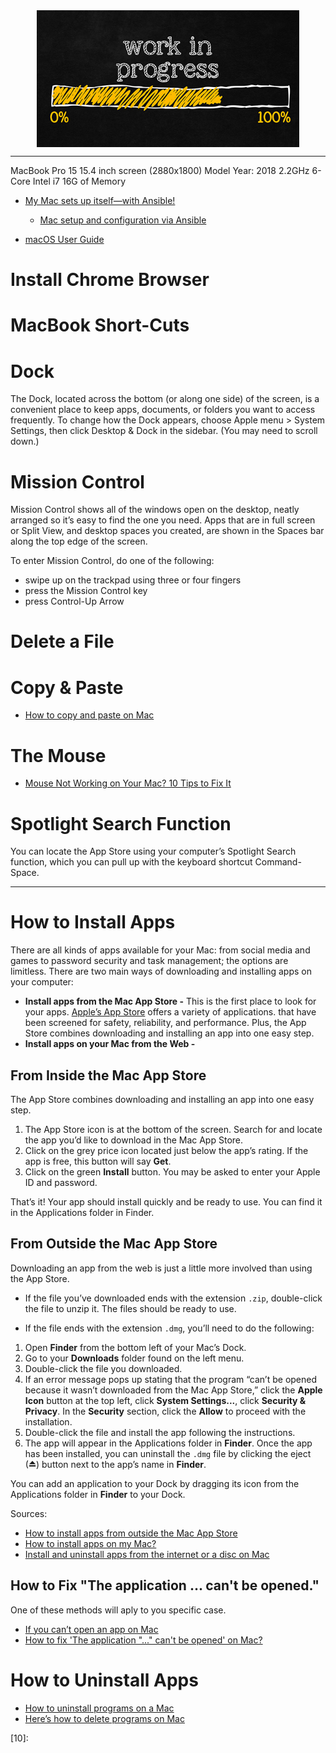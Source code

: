 <!--
Maintainer:   jeffskinnerbox@yahoo.com / www.jeffskinnerbox.me
Version:      0.0.0
-->


<div align="center">
<img src="https://raw.githubusercontent.com/jeffskinnerbox/blog/main/content/images/banners-bkgrds/work-in-progress.jpg" title="These materials require additional work and are not ready for general use." align="center" width=420px height=219px>
</div>


----


MacBook Pro 15
15.4 inch screen (2880x1800)
Model Year: 2018
2.2GHz 6-Core Intel i7
16G of Memory

* [My Mac sets up itself—with Ansible!](https://www.youtube.com/watch?v=1VhPVu5EK5o)
    * [Mac setup and configuration via Ansible](https://github.com/geerlingguy/mac-dev-playbook)

* [macOS User Guide](https://support.apple.com/guide/mac-help/welcome/13.0/mac)

# Install Chrome Browser

# MacBook Short-Cuts

# Dock
The Dock, located across the bottom (or along one side) of the screen,
is a convenient place to keep apps, documents, or folders you want to access frequently.
To change how the Dock appears, choose Apple menu > System Settings, then click Desktop & Dock in the sidebar. (You may need to scroll down.)

# Mission Control
Mission Control shows all of the windows open on the desktop, neatly arranged so it’s easy to find the one you need. Apps that are in full screen or Split View, and desktop spaces you created, are shown in the Spaces bar along the top edge of the screen.

To enter Mission Control, do one of the following:
* swipe up on the trackpad using three or four fingers
* press the Mission Control key
* press Control-Up Arrow

# Delete a File

# Copy & Paste
* [How to copy and paste on Mac](https://support.apple.com/en-us/102553)

# The Mouse
* [Mouse Not Working on Your Mac? 10 Tips to Fix It](https://www.makeuseof.com/mouse-not-working-mac-fix/)

# Spotlight Search Function
You can locate the App Store using your computer’s Spotlight Search function, which you can pull up with the keyboard shortcut Command-Space.



------



# How to Install Apps
There are all kinds of apps available for your Mac:
from social media and games to password security and task management; the options are limitless.
There are two main ways of downloading and installing apps on your computer:

* **Install apps from the Mac App Store -**
This is the first place to look for your apps.
[Apple’s App Store][01] offers a variety of applications.
that have been screened for safety, reliability, and performance.
Plus, the App Store combines downloading and installing an app into one easy step.
* **Install apps on your Mac from the Web -**

## From Inside the Mac App Store
The App Store combines downloading and installing an app into one easy step.

1. The App Store icon is at the bottom of the screen.
Search for and locate the app you’d like to download in the Mac App Store.
2. Click on the grey price icon located just below the app’s rating. If the app is free, this button will say **Get**.
3. Click on the green **Install** button. You may be asked to enter your Apple ID and password.

That’s it! Your app should install quickly and be ready to use.
You can find it in the Applications folder in Finder.

## From Outside the Mac App Store
Downloading an app from the web is just a little more involved than using the App Store.

* If the file you’ve downloaded ends with the extension `.zip`,
double-click the file to unzip it. The files should be ready to use.

* If the file ends with the extension `.dmg`, you’ll need to do the following:
1. Open **Finder** from the bottom left of your Mac’s Dock.
2. Go to your **Downloads** folder found on the left menu.
3. Double-click the file you downloaded.
4. If an error message pops up stating that the program “can’t be opened because it wasn’t downloaded from the Mac App Store,”
click the **Apple Icon** button at the top left, click **System Settings...**, click **Security & Privacy**.
In the **Security** section, click the **Allow** to proceed with the installation.
5. Double-click the file and install the app following the instructions.
6. The app will appear in the Applications folder in **Finder**.
Once the app has been installed, you can uninstall the `.dmg` file
by clicking the eject (⏏) button next to the app’s name in **Finder**.

You can add an application to your Dock by dragging its icon from the Applications folder in **Finder** to your Dock.

Sources:
* [How to install apps from outside the Mac App Store](https://www.cnet.com/videos/how-to-install-apps-from-outside-the-mac-app-store/)
* [How to install apps on my Mac?](https://cleanmymac.com/faq/install-apps-mac)
* [Install and uninstall apps from the internet or a disc on Mac](https://support.apple.com/guide/mac-help/install-and-uninstall-other-apps-mh35835/mac)

## How to Fix "The application ... can't be opened."
One of these methods will aply to you specific case.

* [If you can’t open an app on Mac](https://support.apple.com/guide/mac-help/if-you-cant-open-an-app-mchlp1519/mac)
* [How to fix 'The application "..." can't be opened' on Mac?](https://superuser.com/questions/1345755/how-to-fix-the-application-cant-be-opened-on-mac)

# How to Uninstall Apps
* [How to uninstall programs on a Mac](https://macpaw.com/how-to/uninstall-apps-on-mac-os-x)
* [Here’s how to delete programs on Mac](https://cleanmymac.com/blog/uninstall-programs-mac)



[01]:https://www.apple.com/app-store/
[02]:
[03]:
[04]:
[05]:
[06]:
[07]:
[08]:
[09]:
[10]:


